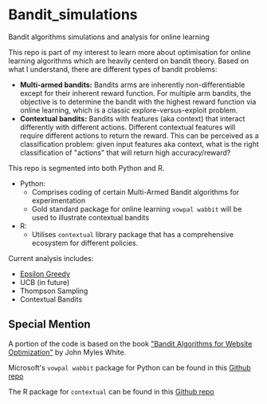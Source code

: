 # Bandit_simulations
Bandit algorithms simulations and analysis for online learning

This repo is part of my interest to learn more about optimisation for online learning algorithms which are heavily centerd on bandit theory. Based on what I understand, there are different types of bandit problems:
- __Multi-armed bandits:__ Bandits arms are inherently non-differentiable except for their inherent reward function. For multiple arm bandits, the objective is to determine the bandit with the highest reward function via online learning, which is a classic explore-versus-exploit problem.
- __Contextual bandits:__ Bandits with features (aka context) that interact differently with different actions. Different contextual features will require different actions to return the reward. This can be perceived as a classification problem: given input features aka context, what is the right classification of "actions" that will return high accuracy/reward?

This repo is segmented into both Python and R.
- Python: 
    - Comprises coding of certain Multi-Armed Bandit algorithms for experimentation
    - Gold standard package for online learning `vowpal wabbit` will be used to illustrate contextual bandits
- R: 
    - Utilises `contextual` library package that has a comprehensive ecosystem for different policies.

Current analysis includes:
- [Epsilon Greedy](https://github.com/kfoofw/bandit_simulations/blob/master/python/analysis/eps-greedy.md)
- UCB (in future)
- Thompson Sampling
- Contextual Bandits

## Special Mention
A portion of the code is based on the book ["Bandit Algorithms for Website Optimization"](https://www.oreilly.com/library/view/bandit-algorithms-for/9781449341565/) by John Myles White.

Microsoft's `vowpal wabbit` package for Python can be found in this [Github repo](https://github.com/VowpalWabbit/vowpal_wabbit)

The R package for `contextual` can be found in this [Github repo](https://github.com/Nth-iteration-labs/contextual)



